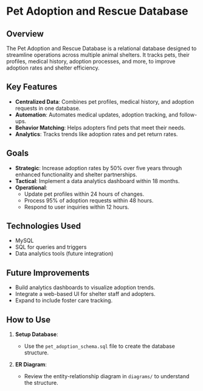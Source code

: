# Pet Adoption and Rescue Database

## Overview
The Pet Adoption and Rescue Database is a relational database designed to streamline operations across multiple animal shelters. It tracks pets, their profiles, medical history, adoption processes, and more, to improve adoption rates and shelter efficiency.

## Key Features
- **Centralized Data**: Combines pet profiles, medical history, and adoption requests in one database.
- **Automation**: Automates medical updates, adoption tracking, and follow-ups.
- **Behavior Matching**: Helps adopters find pets that meet their needs.
- **Analytics**: Tracks trends like adoption rates and pet return rates.

## Goals
- **Strategic**: Increase adoption rates by 50% over five years through enhanced functionality and shelter partnerships.
- **Tactical**: Implement a data analytics dashboard within 18 months.
- **Operational**:
  - Update pet profiles within 24 hours of changes.
  - Process 95% of adoption requests within 48 hours.
  - Respond to user inquiries within 12 hours.

## Technologies Used
- MySQL
- SQL for queries and triggers
- Data analytics tools (future integration)

## Future Improvements
- Build analytics dashboards to visualize adoption trends.
- Integrate a web-based UI for shelter staff and adopters.
- Expand to include foster care tracking.

## How to Use
1. **Setup Database**:
   - Use the `pet_adoption_schema.sql` file to create the database structure.

2. **ER Diagram**:
   - Review the entity-relationship diagram in `diagrams/` to understand the structure. 

